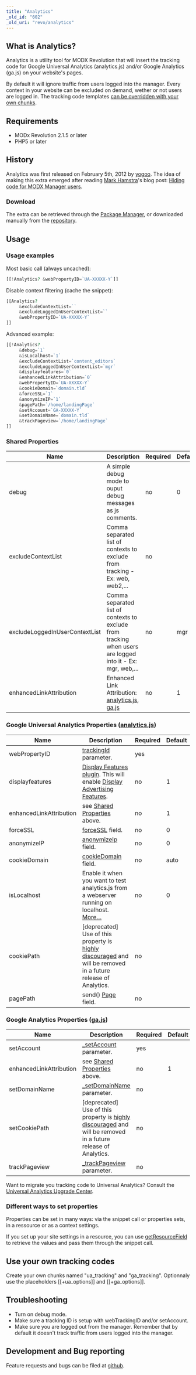 ```yaml
---
title: "Analytics"
_old_id: "602"
_old_uri: "revo/analytics"
---
```


## What is Analytics?

Analytics is a utility tool for MODX Revolution that will insert the tracking code for Google Universal Analytics (analytics.js) and/or Google Analytics (ga.js) on your website's pages. 

By default it will ignore traffic from users logged into the manager. Every context in your website can be excluded on demand, wether or not users are logged in. 
The tracking code templates [can be overridden with your own chunks](#Analytics-UseYourOwnTrackingCodes).

## Requirements

- MODx Revolution 2.1.5 or later
- PHP5 or later

## History

Analytics was first released on February 5th, 2012 by [yogoo](https://twitter.com/yogoo). The idea of making this extra emerged after reading [Mark Hamstra](http://modx.com/extras/author/MarkH)'s blog post: [Hiding code for MODX Manager users](http://www.markhamstra.com/modx-blog/2012/01/hiding-google-analytics-code-from-manager-users/).

### Download

The extra can be retrieved through the [Package Manager](display/revolution20/Package+Management), or downloaded manually from the [repository](http://modx.com/extras/package/analytics).

## Usage

### Usage examples

Most basic call (always uncached):

 ``` php 
[[!Analytics? &webPropertyID=`UA-XXXXX-Y`]]
```

Disable context filtering (cache the snippet):

 ``` php 
[[Analytics?
      &excludeContextList=``
      &excludeLoggedInUserContextList=``
      &webPropertyID=`UA-XXXXX-Y`
]]
```

Advanced example:

 ``` php 
[[!Analytics?
      &debug=`1`
      &isLocalhost=`1`
      &excludeContextList=`content_editors`
      &excludeLoggedInUserContextList=`mgr`
      &displayfeatures=`0`
      &enhancedLinkAttribution=`0`
      &webPropertyID=`UA-XXXXX-Y`
      &cookieDomain=`domain.tld`
      &forceSSL=`1`
      &anonymizeIP=`1`
      &pagePath=`/home/landingPage`
      &setAccount=`GA-XXXXX-Y`
      &setDomainName=`domain.tld`
      &trackPageview=`/home/landingPage`
]]
```

### Shared Properties

 | Name                           | Description                                                                                                                                                                                                                                                      | Required | Default |
 | ------------------------------ | ---------------------------------------------------------------------------------------------------------------------------------------------------------------------------------------------------------------------------------------------------------------- | -------- | ------- |
 | debug                          | A simple debug mode to ouput debug messages as js comments.                                                                                                                                                                                                      | no       | 0       |
 | excludeContextList             | Comma separated list of contexts to exclude from tracking - Ex: web, web2,...                                                                                                                                                                                    | no       |         |
 | excludeLoggedInUserContextList | Comma separated list of contexts to exclude from tracking when users are logged into it - Ex: mgr, web,...                                                                                                                                                       | no       | mgr     |
 | enhancedLinkAttribution        | Enhanced Link Attribution: [analytics.js](https://developers.google.com/analytics/devguides/collection/analyticsjs/advanced#enhancedlink), [ga.js](https://developers.google.com/analytics/devguides/collection/upgrade/reference/gajs-analyticsjs#enhancedlink) | no       | 1       |

### Google Universal Analytics Properties ([analytics.js](https://developers.google.com/analytics/devguides/collection/analyticsjs/ "analytics.js documentation"))

 | Name                    | Description                                                                                                                                                                                                                                              | Required | Default |
 | ----------------------- | -------------------------------------------------------------------------------------------------------------------------------------------------------------------------------------------------------------------------------------------------------- | -------- | ------- |
 | webPropertyID           | [trackingId](https://developers.google.com/analytics/devguides/collection/analyticsjs/method-reference#create) parameter.                                                                                                                                | yes      |         |
 | displayfeatures         | [Display Features plugin](https://developers.google.com/analytics/devguides/collection/analyticsjs/display-features). This will enable [Display Advertising Features](https://support.google.com/analytics/answer/3450482?hl=en&ref_topic=3413645&rd=1). | no       | 1       |
 | enhancedLinkAttribution | see [Shared Properties](#Analytics-SharedProperties) above.                                                                                                                                                                                              | no       | 1       |
 | forceSSL                | [forceSSL](https://developers.google.com/analytics/devguides/collection/analyticsjs/advanced#ssl) field.                                                                                                                                                 | no       | 0       |
 | anonymizeIP             | [anonymizeIp](https://developers.google.com/analytics/devguides/collection/analyticsjs/advanced#anonymizeip) field.                                                                                                                                      | no       | 0       |
 | cookieDomain            | [cookieDomain](https://developers.google.com/analytics/devguides/collection/analyticsjs/domains#auto) field.                                                                                                                                             | no       | auto    |
 | isLocalhost             | Enable it when you want to test analytics.js from a webserver running on localhost. [More…](https://developers.google.com/analytics/devguides/collection/analyticsjs/advanced#localhost)                                                                 | no       | 0       |
 | cookiePath              | \[deprecated\] Use of this property is [highly discouraged](https://developers.google.com/analytics/devguides/collection/analyticsjs/domains#configure) and will be removed in a future release of Analytics.                                            | no       |         |
 | pagePath                | send() [Page](https://developers.google.com/analytics/devguides/collection/analyticsjs/pages) field.                                                                                                                                                     | no       |         |

### Google Analytics Properties ([ga.js](https://developers.google.com/analytics/devguides/collection/gajs/ "ga.js documentation"))

 | Name                    | Description                                                                                                                                                                                                   | Required | Default |
 | ----------------------- | ------------------------------------------------------------------------------------------------------------------------------------------------------------------------------------------------------------- | -------- | ------- |
 | setAccount              | [\_setAccount](https://developers.google.com/analytics/devguides/collection/gajs/methods/gaJSApiBasicConfiguration?csw=1#_gat.GA_Tracker_._setAccount) parameter.                                             | yes      |         |
 | enhancedLinkAttribution | see [Shared Properties](#Analytics-SharedProperties) above.                                                                                                                                                   | no       | 1       |
 | setDomainName           | [\_setDomainName](https://developers.google.com/analytics/devguides/collection/gajs/methods/gaJSApiDomainDirectory?csw=1#_gat.GA_Tracker_._setDomainName) parameter.                                          | no       |         |
 | setCookiePath           | \[deprecated\] Use of this property is [highly discouraged](https://developers.google.com/analytics/devguides/collection/analyticsjs/domains#configure) and will be removed in a future release of Analytics. | no       |         |
 | trackPageview           | [\_trackPageview](https://developers.google.com/analytics/devguides/collection/gajs/methods/gaJSApiBasicConfiguration#_gat.GA_Tracker_._trackPageview) parameter.                                             | no       |         |

Want to migrate you tracking code to Universal Analytics? Consult the [Universal Analytics Upgrade Center](https://developers.google.com/analytics/devguides/collection/upgrade/).

 ### Different ways to set properties

 Properties can be set in many ways: via the snippet call or properties sets, in a ressource or as a context settings.

 
If you set up your site settings in a resource, you can use [getResourceField](extras/revo/getresourcefield) to retrieve the values and pass them through the snippet call.

## Use your own tracking codes

Create your own chunks named "ua\_tracking" and "ga\_tracking". Optionnaly use the placeholders \[\[+ua\_options\]\] and \[\[+ga\_options\]\].

## Troubleshooting

- Turn on debug mode.
- Make sure a tracking ID is setup with webTrackingID and/or setAccount.
- Make sure you are logged out from the manager. Remember that by default it doesn't track traffic from users logged into the manager.

## Development and Bug reporting

Feature requests and bugs can be filed at [github](https://github.com/yogoo/Analytics/issues).
